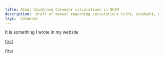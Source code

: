 ```yaml
---
title: About Vaishnava Calendar calculations in SCSM
description:  Draft of manual regarding calculations tithi, ekadashi, dvadashi and  paran days in  Sri Chaitanya Saraswat Math.
tags:  Calendar
---
```


It is something I wrote in my website

[first](first.md)

[first](first.md)




